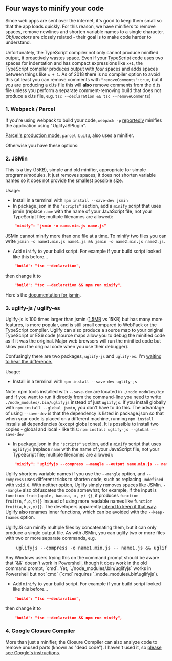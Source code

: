 Four ways to minify your code
-----------------------------

Since web apps are sent over the internet, it's good to keep them small so that the app loads quickly. For this reason, we have minifiers to remove spaces, remove newlines and shorten variable names to a single character. _Obfuscators_ are closely related - their goal is to make code harder to understand.

Unfortunately, the TypeScript compiler not only cannot produce minified output, it proactively wastes space. Even if your TypeScript code uses two spaces for indentation and has compact expressions like `x+1`, the TypeScript compiler produces output with _four_ spaces and adds spaces between things like `x + 1`. As of 2018 there is no compiler option to avoid this (at least you can remove comments with `"removeComments":true`, but if you are producing a d.ts file this will **also** remove comments from the d.ts file unless you perform a separate comment-removing build that does not produce a d.ts file, e.g. `tsc --declaration && tsc --removeComments`)

### 1. Webpack / Parcel ###

If you're using webpack to build your code, `webpack -p` [reportedly](https://webpack.js.org/guides/production/#cli-alternatives) minifies the application using "UglifyJSPlugin".

[Parcel's production mode](https://parceljs.org/production.html), `parcel build`, also uses a minifier.

Otherwise you have these options:

### 2. JSMin ###

This is a tiny (15KB), simple and old minifier, appropriate for simple programs/modules. It just removes spaces; it does not shorten variable names so it does not provide the smallest possible size.

Usage:

- Install in a terminal with `npm install --save-dev jsmin`
- In package.json in the `"scripts"` section, add a `minify` script that uses jsmin (replace `name` with the name of your JavaScript file, not your TypeScript file; multiple filenames are allowed):

~~~json
    "minify": "jsmin -o name.min.js name.js"
~~~

<span class="warning">JSMin cannot minify more than one file at a time. To minify two files you can write `jsmin -o name1.min.js name1.js && jsmin -o name2.min.js name2.js`.</span>

- Add `minify` to your build script. For example if your build script looked like this before...

~~~json
    "build": "tsc --declaration",
~~~

then change it to

~~~json
    "build": "tsc --declaration && npm run minify",
~~~

Here's the [documentation for jsmin](https://www.npmjs.com/package/jsmin#command-line-usage).

### 3. uglify-js / uglify-es ###

Uglify-js is 100 times larger than jsmin ([1.5MB](https://packagephobia.now.sh/result?p=uglify-js) vs 15KB) but has many more features, is more popular, and is still small compared to WebPack or the TypeScript compiler. Uglify can also produce a source map to your original TypeScript or ES6 code (source maps allow you to debug the minified code as if it was the original. Major web browsers will run the minified code but show you the original code when you use their debugger).

Confusingly there are two packages, `uglify-js` and `uglify-es`. I'm [waiting to hear the difference.](https://stackoverflow.com/questions/51069142/whats-the-difference-between-uglify-js-and-uglify-es)

Usage:

- Install in a terminal with `npm install --save-dev uglify-js`

<span class="tip">Note: npm tools installed with `--save-dev` are located in `./node_modules/bin` and if you want to run it directly from the command-line you need to write `./node_modules/.bin/uglifyjs` instead of just `uglifyjs`. If you install globally with `npm install --global jsmin`, you don't have to do this. The advantage of using `--save-dev` is that the dependency is listed in package.json so that when your code is placed on a different machine, running `npm install` installs all dependencies (except global ones). It is possible to install two copies - global and local - like this: `npm install uglify-js --global --save-dev`</span>

- In package.json in the `"scripts"` section, add a `minify` script that uses `uglifyjs` (replace `name` with the name of your JavaScript file, not your TypeScript file; multiple filenames are allowed):

~~~json
    "minify": "uglifyjs --compress --mangle --output name.min.js -- name.js"
~~~

<span class="note">Uglify shortens variable names if you use the `--mangle` option, and `--compress` uses different tricks to shorten code, such as replacing `undefined` with [`void 0`](https://stackoverflow.com/questions/7452341/what-does-void-0-mean). With neither option, Uglify simply removes spaces like JSMin. `--mangle` also obfuscates the code somewhat; for example, if the input is `function fruit(apple, banana, x, y) {}`, it produces `function fruit(n,f,o,t){}` instead of using more readable names like `function fruit(a,b,x,y){}`. The developers apparently [intend to keep it that way](https://github.com/mishoo/UglifyJS2/issues/3201). Uglify also renames inner functions, which can be avoided with the `--keep-fnames` option.</span>

<div class="warning" markdown="1">UglifyJS can minify multiple files by concatenating them, but it can only produce a single output file. As with JSMin, you can uglify two or more files with two or more separate commands, e.g. <pre>
    uglifyjs --compress -o name1.min.js -- name1.js && uglifyjs --compress -o name2.min.js -- name2.js
</pre>
Any Windows users trying this on the command prompt should be aware that `&&` doesn't work in Powershell, though it does work in the old command prompt, `cmd`. Yet, `./node_modules/.bin/uglifyjs` works in Powershell but not `cmd` (`cmd` requires `.\node_modules\.bin\uglifyjs`).</div>

<span class="warning"></span>

- Add `minify` to your build script. For example if your build script looked like this before...

~~~json
    "build": "tsc --declaration",
~~~

then change it to

~~~json
    "build": "tsc --declaration && npm run minify",
~~~

### 4. Google Closure Compiler ###

More than just a minifier, the Closure Compiler can also analyze code to remove unused parts (known as "dead code"). I haven't used it, so [please see Google's instructions](https://developers.google.com/closure/compiler).
